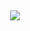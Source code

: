 
   <article class="markdown-body entry-content container-lg f5" itemprop="text"><h2 align="center"><a id="user-content-Who am I" class="anchor" aria-hidden="true" h
<h3><a id="user-content-my-personal-accounts" class="anchor" aria-hidden="true" href="#my-personal-accounts"><svg class="octicon octicon-link" viewBox="0 0 16 16" ve
<p align="left">
<a href="https://discord.com/users/858473848844058654" rel="nofollow"><img src="https://camo.githubusercontent.com/cfdb7a62449afe712e9eb92977cf8190acb14fb16e173e128e
<a href="https://open.spotify.com/user/zo3yot2xri8bommg5yzyu6hcl?si=9331adf5626141eb" rel="nofollow"><img src="https://camo.githubusercontent.com/8b36f195a47af7355c3
</p>
